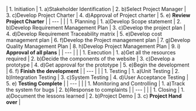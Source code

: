 
| 1. Initiation
| 1. a)Stakeholder Identification
| 2. b)Select Project Manager
| 3. c)Develop Project Charter
| 4. d)Approval of Project charter
| 5. e) **Review Project Charter** |
| --- |
|
| 1. Planning
| 1. a)Develop Scope statement
| 2. b)Develop Requirement Management Plan
| 3. c)Develop the project plan
| 4. d)Develop Requirement Traceability matrix
| 5. e)Develop cost management plan
| 6. f)Develop the Project management plan
| 7. g)Develop Quality Management Plan
| 8. h)Develop Project Management Plan
| 9. i) **Approval of all plans** |
| --- |
|
| 1. Execution
| 1. a)Get all the resources required
| 2. b)Decide the components of the website
| 3. c)Develop a prototype
| 4. d)Get approval for the prototype
| 5. e)Begin the development
| 6. f) **Finish the development** |
| --- |
|
| 1. Testing
| 1. a)Unit Testing
| 2. b)Integration Testing
| 3. c)System Testing
| 4. d)User Acceptance Testing
| 5. e) **Testing Complete** |
| --- |
|
| 1. Monitoring and Controlling
| 1. a)Track the system for bugs
| 2. b)Response to complaints |
| --- |
|
| 1. Closing
| 1. a)Document the lessons learned
| 2. b)Project Demo
| 3. c) **Project Hand over** |
